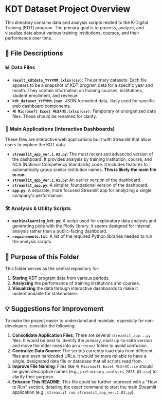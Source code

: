 # KDT Dataset Project Overview

This directory contains data and analysis scripts related to the K-Digital Training (KDT) program. The primary goal is to process, analyze, and visualize data about various training institutions, courses, and their performance over time.

## 📂 File Descriptions

### 📊 Data Files
- **`result_kdtdata_YYYYMM.(xlsx|csv)`**: The primary datasets. Each file appears to be a snapshot of KDT program data for a specific year and month. They contain information on training courses, institutions, student enrollment, and revenue.
- **`kdt_dataset_YYYYMM.json`**: JSON formatted data, likely used for specific web dashboard components.
- **`새 Microsoft Excel 워크시트.(xlsx|csv)`**: Temporary or unorganized data files. These should be renamed for clarity.

### 🚀 Main Applications (Interactive Dashboards)
These files are interactive web applications built with Streamlit that allow users to explore the KDT data.
- **`streamlit_app_ver.1.02.py`**: The most recent and advanced version of the dashboard. It provides analysis by training institution, course, and NCS (National Competency Standards) code. It includes features to automatically group similar institution names. **This is likely the main file to run.**
- **`streamlit_app_ver.1.01.py`**: An earlier version of the dashboard.
- **`streamlit_app.py`**: A simpler, foundational version of the dashboard.
- **`app.py`**: A separate, more focused Streamlit app for analyzing a single company's performance.

### 🛠️ Analysis & Utility Scripts
- **`machinelearning_kdt.py`**: A script used for exploratory data analysis and generating plots with the Plotly library. It seems designed for internal analysis rather than a public-facing dashboard.
- **`requirements.txt`**: A list of the required Python libraries needed to run the analysis scripts.

## 🎯 Purpose of this Folder

This folder serves as the central repository for:
1.  **Storing** KDT program data from various periods.
2.  **Analyzing** the performance of training institutions and courses.
3.  **Visualizing** the data through interactive dashboards to make it understandable for stakeholders.

## 💡 Suggestions for Improvement

To make the project easier to understand and maintain, especially for non-developers, consider the following:

1.  **Consolidate Application Files**: There are several `streamlit_app...py` files. It would be best to identify the primary, most up-to-date version and move the older ones into an `archive/` folder to avoid confusion.
2.  **Centralize Data Source**: The scripts currently load data from different files and even hardcoded URLs. It would be more reliable to have a single, designated data file or database that all scripts read from.
3.  **Improve File Naming**: Files like `새 Microsoft Excel 워크시트.csv` should be given descriptive names (e.g., `preliminary_analysis_2025_Q3.csv`) to clarify their purpose.
4.  **Enhance This README**: This file could be further improved with a "How to Run" section, detailing the exact command to start the main Streamlit application (e.g., `streamlit run streamlit_app_ver.1.02.py`).
